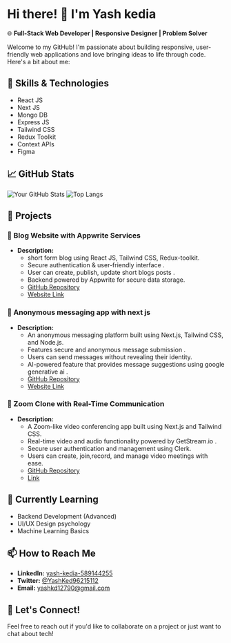 # Hi there! 👋 I'm Yash kedia

🌐 **Full-Stack Web Developer | Responsive Designer | Problem Solver**

Welcome to my GitHub! I'm passionate about building responsive, user-friendly web applications and love bringing ideas to life through code. Here's a bit about me:

## 🚀 Skills & Technologies

- React JS
- Next JS
- Mongo DB
- Express JS
- Tailwind CSS
- Redux Toolkit
- Context APIs
- Figma

  
## 📈 GitHub Stats

![Your GitHub Stats](https://github-readme-stats.vercel.app/api?username=spiderkd&show_icons=true&theme=radical)
![Top Langs](https://github-readme-stats.vercel.app/api/top-langs/?username=spiderkd&layout=compact&theme=radical)

## 💼 Projects
### 📝 Blog Website with Appwrite Services
- **Description:**
  - short form blog using React JS, Tailwind CSS, Redux-toolkit.
  - Secure authentication & user-friendly interface .
  - User can create, publish, update short blogs posts .
  - Backend powered by Appwrite for secure data storage.
  - [GitHub Repository](https://github.com/spiderkd/Appwriteblog)
  - [Website Link](https://appwriteblog-psi.vercel.app/)

### 📝 Anonymous messaging app with next js
- **Description:**
  - An anonymous messaging platform built using Next.js, Tailwind CSS, and Node.js.
  - Features secure and anonymous message submission .
  - Users can send messages without revealing their identity.
  - AI-powered feature that provides message suggestions using google generative ai .
  - [GitHub Repository](https://github.com/spiderkd/No_hard_felling_feedback)
  - [Website Link](https://www.nohardfellingfeedback.xyz/)

### 📝 Zoom Clone with Real-Time Communication
- **Description:**
  - A Zoom-like video conferencing app built using Next.js and Tailwind CSS.
  - Real-time video and audio functionality powered by GetStream.io .
  - Secure user authentication and management using Clerk.
  - Users can create, join,record, and manage video meetings with ease.
  - [GitHub Repository](https://github.com/spiderkd/video_conference_app)
  - [Link](https://video-conference-zoom-clone.vercel.app/sign-in?redirect_url=https%3A%2F%2Fvideo-conference-zoom-clone.vercel.app%2F)

## 🌱 Currently Learning
- Backend Development (Advanced)
- UI/UX Design psychology
- Machine Learning Basics

## 📫 How to Reach Me

- **LinkedIn:** [yash-kedia-589144255](https://www.linkedin.com/in/yash-kedia-589144255)
- **Twitter:** [@YashKed96215112](https://twitter.com/YashKed96215112)
- **Email:** yashkd12790@gmail.com

 ## 🤝 Let's Connect!

Feel free to reach out if you'd like to collaborate on a project or just want to chat about tech!
